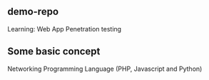 ## demo-repo
Learning:
Web App Penetration testing 

## Some basic concept
Networking
Programming Language (PHP, Javascript and Python)
